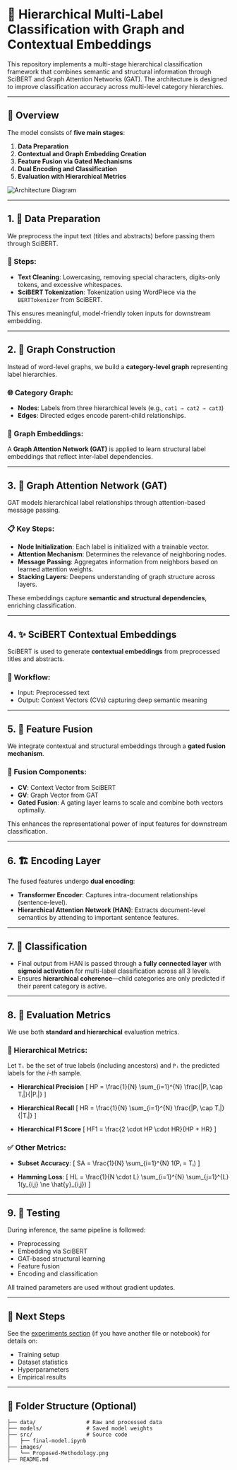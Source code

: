 # 🧠 Hierarchical Multi-Label Classification with Graph and Contextual Embeddings

This repository implements a multi-stage hierarchical classification framework that combines semantic and structural information through SciBERT and Graph Attention Networks (GAT). The architecture is designed to improve classification accuracy across multi-level category hierarchies.

---

## 📌 Overview

The model consists of **five main stages**:

1. **Data Preparation**
2. **Contextual and Graph Embedding Creation**
3. **Feature Fusion via Gated Mechanisms**
4. **Dual Encoding and Classification**
5. **Evaluation with Hierarchical Metrics**

![Architecture Diagram](Proposed-Methodology.png)

---

## 1. 📂 Data Preparation

We preprocess the input text (titles and abstracts) before passing them through SciBERT.

### 🔧 Steps:

* **Text Cleaning**: Lowercasing, removing special characters, digits-only tokens, and excessive whitespaces.
* **SciBERT Tokenization**: Tokenization using WordPiece via the `BERTTokenizer` from SciBERT.

This ensures meaningful, model-friendly token inputs for downstream embedding.

---

## 2. 🔗 Graph Construction

Instead of word-level graphs, we build a **category-level graph** representing label hierarchies.

### 🌐 Category Graph:

* **Nodes**: Labels from three hierarchical levels (e.g., `cat1 → cat2 → cat3`)
* **Edges**: Directed edges encode parent-child relationships.

### 🧠 Graph Embeddings:

A **Graph Attention Network (GAT)** is applied to learn structural label embeddings that reflect inter-label dependencies.

---

## 3. 🧬 Graph Attention Network (GAT)

GAT models hierarchical label relationships through attention-based message passing.

### 📋 Key Steps:

* **Node Initialization**: Each label is initialized with a trainable vector.
* **Attention Mechanism**: Determines the relevance of neighboring nodes.
* **Message Passing**: Aggregates information from neighbors based on learned attention weights.
* **Stacking Layers**: Deepens understanding of graph structure across layers.

These embeddings capture **semantic and structural dependencies**, enriching classification.

---

## 4. ✨ SciBERT Contextual Embeddings

SciBERT is used to generate **contextual embeddings** from preprocessed titles and abstracts.

### 📌 Workflow:

* Input: Preprocessed text
* Output: Context Vectors (CVs) capturing deep semantic meaning

---

## 5. 🔁 Feature Fusion

We integrate contextual and structural embeddings through a **gated fusion mechanism**.

### 🧪 Fusion Components:

* **CV**: Context Vector from SciBERT
* **GV**: Graph Vector from GAT
* **Gated Fusion**: A gating layer learns to scale and combine both vectors optimally.

This enhances the representational power of input features for downstream classification.

---

## 6. 🏗️ Encoding Layer

The fused features undergo **dual encoding**:

* **Transformer Encoder**: Captures intra-document relationships (sentence-level).
* **Hierarchical Attention Network (HAN)**: Extracts document-level semantics by attending to important sentence features.

---

## 7. 🧮 Classification

* Final output from HAN is passed through a **fully connected layer** with **sigmoid activation** for multi-label classification across all 3 levels.
* Ensures **hierarchical coherence**—child categories are only predicted if their parent category is active.

---

## 8. 📏 Evaluation Metrics

We use both **standard and hierarchical** evaluation metrics.

### 📐 Hierarchical Metrics:

Let `Tᵢ` be the set of true labels (including ancestors) and `Pᵢ` the predicted labels for the *i-th* sample.

* **Hierarchical Precision**
  [
  HP = \frac{1}{N} \sum_{i=1}^{N} \frac{|Pᵢ \cap Tᵢ|}{|Pᵢ|}
  ]

* **Hierarchical Recall**
  [
  HR = \frac{1}{N} \sum_{i=1}^{N} \frac{|Pᵢ \cap Tᵢ|}{|Tᵢ|}
  ]

* **Hierarchical F1 Score**
  [
  HF1 = \frac{2 \cdot HP \cdot HR}{HP + HR}
  ]

### ✅ Other Metrics:

* **Subset Accuracy**:
  [
  SA = \frac{1}{N} \sum_{i=1}^{N} 1(Pᵢ = Tᵢ)
  ]

* **Hamming Loss**:
  [
  HL = \frac{1}{N \cdot L} \sum_{i=1}^{N} \sum_{j=1}^{L} 1(y_{i,j} \ne \hat{y}_{i,j})
  ]

---

## 9. 🧪 Testing

During inference, the same pipeline is followed:

* Preprocessing
* Embedding via SciBERT
* GAT-based structural learning
* Feature fusion
* Encoding and classification

All trained parameters are used without gradient updates.

---

## 🔬 Next Steps

See the [experiments section](#) (if you have another file or notebook) for details on:

* Training setup
* Dataset statistics
* Hyperparameters
* Empirical results

---

## 📁 Folder Structure (Optional)

```
├── data/                # Raw and processed data
├── models/              # Saved model weights
├── src/                 # Source code
│   ├── final-model.ipynb
├── images/
│   └── Proposed-Methodology.png
├── README.md
```
